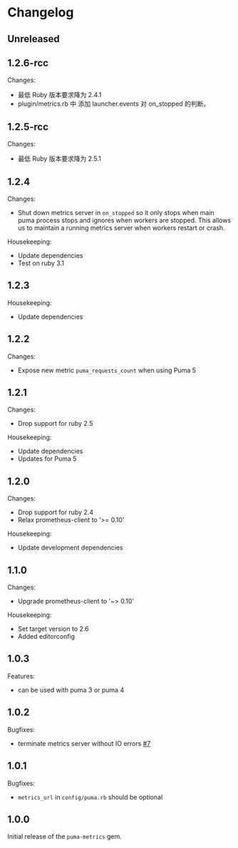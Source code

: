 # Changelog

## Unreleased

## 1.2.6-rcc
Changes:
- 最低 Ruby 版本要求降为 2.4.1
- plugin/metrics.rb 中 添加 launcher.events 对 on_stopped 的判断。
## 1.2.5-rcc
Changes:
- 最低 Ruby 版本要求降为 2.5.1

## 1.2.4

Changes:
- Shut down metrics server in `on_stopped` so it only stops when main puma process stops and ignores when workers are
  stopped. This allows us to maintain a running metrics server when workers restart or crash.

Housekeeping:
- Update dependencies
- Test on ruby 3.1

## 1.2.3

Housekeeping:
- Update dependencies

## 1.2.2

Changes:
- Expose new metric `puma_requests_count` when using Puma 5

## 1.2.1

Changes:
- Drop support for ruby 2.5

Housekeeping:
- Update dependencies
- Updates for Puma 5

## 1.2.0

Changes:
- Drop support for ruby 2.4
- Relax prometheus-client to '>= 0.10'

Housekeeping:
- Update development dependencies

## 1.1.0

Changes:
- Upgrade prometheus-client to '~> 0.10'

Housekeeping:
- Set target version to 2.6
- Added editorconfig

## 1.0.3

Features:
- can be used with puma 3 or puma 4

## 1.0.2

Bugfixes:
- terminate metrics server without IO errors [#7](https://github.com/harmjanblok/puma-metrics/pull/7)

## 1.0.1

Bugfixes:
- `metrics_url` in `config/puma.rb` should be optional

## 1.0.0

Initial release of the `puma-metrics` gem.
